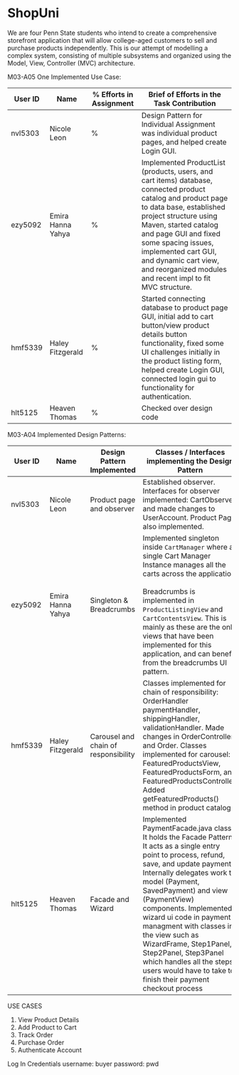 # ShopUni

We are four Penn State students who intend to create a comprehensive storefront application that will allow college-aged customers to sell and purchase products independently. This is our attempt of modelling a complex system, consisting of multiple subsystems and organized using the Model, View, Controller (MVC) architecture.


M03-A05 One Implemented Use Case: 

| User ID | Name              | % Efforts in Assignment | Brief of Efforts in the Task Contribution                                                                                                                                                                                                                                                                                                      |
|---------|-------------------|-------------------------|------------------------------------------------------------------------------------------------------------------------------------------------------------------------------------------------------------------------------------------------------------------------------------------------------------------------------------------------|
| nvl5303 | Nicole Leon       | %                       | Design Pattern for Individual Assignment was individual product pages, and helped create Login GUI.                                                                                                                                                                                                                                            |
| ezy5092 | Emira Hanna Yahya | %                       | Implemented ProductList (products, users, and cart items) database, connected product catalog and product page to data base, established project structure using Maven, started catalog and page GUI and fixed some spacing issues, implemented cart GUI, and dynamic cart view, and reorganized modules and recent impl to fit MVC structure. |
| hmf5339 | Haley Fitzgerald  | %                       | Started connecting database to product page GUI, initial add to cart button/view product details button functionality, fixed some UI challenges initially in the product listing form, helped create Login GUI, connected login gui to functionality for authentication.                                                                       |
| hlt5125 | Heaven Thomas     | %                       | Checked over design code                                                                                                                                                                                                                                                                                                                       |

M03-A04 Implemented Design Patterns:

| User ID | Name              | Design Pattern Implemented           | Classes / Interfaces implementing the Design Pattern                                                                                                                                                                                                                                                                                                                                                                                                                           |
|---------|-------------------|--------------------------------------|--------------------------------------------------------------------------------------------------------------------------------------------------------------------------------------------------------------------------------------------------------------------------------------------------------------------------------------------------------------------------------------------------------------------------------------------------------------------------------|
| nvl5303 | Nicole Leon       | Product page and observer            | Established observer. Interfaces for observer implemented: CartObserver, and made changes to UserAccount. Product Page  also implemented.                                                                                                                                                                                                                                                                                                                                      |
| ezy5092 | Emira Hanna Yahya | Singleton & Breadcrumbs              | Implemented singleton inside <code>CartManager</code> where a single Cart Manager Instance manages all the carts across the application. <br/> <br/>Breadcrumbs is implemented in <code>ProductListingView</code> and <code>CartContentsView</code>. This is mainly as these are the only views that have been implemented for this application, and can benefit from the breadcrumbs UI pattern.                                                                              |
| hmf5339 | Haley Fitzgerald  | Carousel and chain of responsibility | Classes implemented for chain of responsibility: OrderHandler paymentHandler, shippingHandler, validationHandler. Made changes in OrderController and Order. Classes implemented for carousel: FeaturedProductsView, FeaturedProductsForm, and FeaturedProductsController. Added getFeaturedProducts() method in product catalog.                                                                                                                                              |
| hlt5125 | Heaven Thomas     | Facade and Wizard                    | Implemented PaymentFacade.java class: It holds the Facade Pattern. It acts as a single entry point to process, refund, save, and update payments. Internally delegates work to model (Payment, SavedPayment) and view (PaymentView) components. Implemented wizard ui code in payment managment with classes in the view such as WizardFrame, Step1Panel, Step2Panel, Step3Panel which handles all the steps users would have to take to finish their payment checkout process |

USE CASES
1. View Product Details
2. Add Product to Cart
3. Track Order
4. Purchase Order
5. Authenticate Account

Log In Credentials
username: buyer
password: pwd